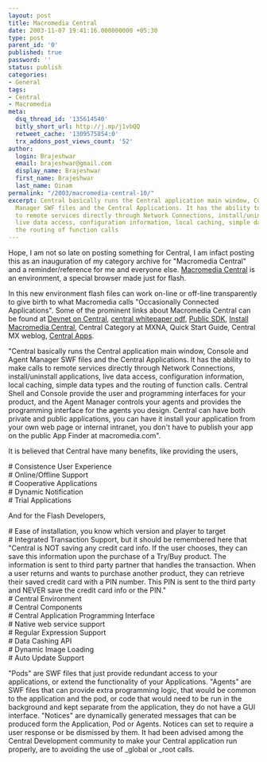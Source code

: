 ```yaml
---
layout: post
title: Macromedia Central
date: 2003-11-07 19:41:16.000000000 +05:30
type: post
parent_id: '0'
published: true
password: ''
status: publish
categories:
- General
tags:
- Central
- Macromedia
meta:
  dsq_thread_id: '135614540'
  bitly_short_url: http://j.mp/j1vbQQ
  retweet_cache: '1309575854:0'
  trx_addons_post_views_count: '52'
author:
  login: Brajeshwar
  email: brajeshwar@gmail.com
  display_name: Brajeshwar
  first_name: Brajeshwar
  last_name: Oinam
permalink: "/2003/macromedia-central-10/"
excerpt: Central basically runs the Central application main window, Console and Agent
  Manager SWF files and the Central Applications. It has the ability to make calls
  to remote services directly through Network Connections, install/uninstall applications,
  live data access, configuration information, local caching, simple data types and
  the routing of function calls
---
```

<p>Hope, I am not so late on posting something for Central, I am infact posting this as an inauguration of my category archive for "Macromedia Central" and a reminder/reference for me and everyone else. <a href="http://www.macromedia.com/software/central/" title="macromedia central">Macromedia Central</a> is an environment, a special browser made just for flash.</p>
<p></p>
<p>In this new environment flash files can work on-line or off-line transparently to give birth to what Macromedia calls "Occasionally Connected Applications". Some of the prominent links about Macromedia Central can be found at <a href="http://www.macromedia.com/devnet/central/" title="macromedia central at devnet">Devnet on Central</a>, <a href="http://www.macromedia.com/software/central/whitepaper/central_wp.pdf" title="macromedia central white paper in pdf">central whitepaper pdf</a>, <a href="http://www.macromedia.com/devnet/central/sdk/" title="macromedia central public SDK">Public SDK</a>, <a href="http://www.macromedia.com/go/install_central" title="Install Macromedia Central">Install Macromedia Central</a>, Central Category at MXNA, Quick Start Guide, Central MX weblog, <a href="http://www.centralapps.com/" title="central applications">Central Apps</a>.</p>
<p>"Central basically runs the Central application main window, Console and Agent Manager SWF files and the Central Applications. It has the ability to make calls to remote services directly through Network Connections, install/uninstall applications, live data access, configuration information, local caching, simple data types and the routing of function calls. Central Shell and Console provide the user and programming interfaces for your product, and the Agent Manager controls your agents and provides the programming interface for the agents you design. Central can have both private and public applications, you can have it install your application from your own  web page or internal intranet, you don't have to publish your app on the public App Finder at macromedia.com".</p>
<p>It is believed that Central have many benefits, like providing the users,</p>
<p># Consistence User Experience<br />
# Online/Offline Support<br />
# Cooperative Applications<br />
# Dynamic Notification<br />
# Trial Applications</p>
<p>And for the Flash Developers,</p>
<p># Ease of installation, you know which version and player to target<br />
# Integrated Transaction Support, but it should be remembered here that "Central is NOT saving any credit card info. If the user chooses, they can save this information upon the purchase of a Try/Buy product. The information is sent to third party partner that handles the transaction. When a user returns and wants to purchase another product, they can retrieve their saved credit card with a PIN number. This PIN is sent to the third party and NEVER save the credit card info or the PIN."<br />
# Central Environment<br />
# Central Components<br />
# Central Application Programming Interface<br />
# Native web service support<br />
# Regular Expression Support<br />
# Data Cashing API<br />
# Dynamic Image Loading<br />
# Auto Update Support</p>
<p>"Pods" are SWF files that just provide redundant access to your applications, or extend the functionality of your Applications. "Agents" are SWF files that can provide extra programming logic, that would be common to the application and the pod, or code that would need to be run in the background and kept separate from the application, they do not have a GUI interface. "Notices" are dynamically generated messages that can be produced form the Application, Pod or Agents. Notices can set to require a user response or be dismissed by them. It had been advised among the Central Development community to make your Central application run properly, are to avoiding the use of _global or _root calls.</p>

